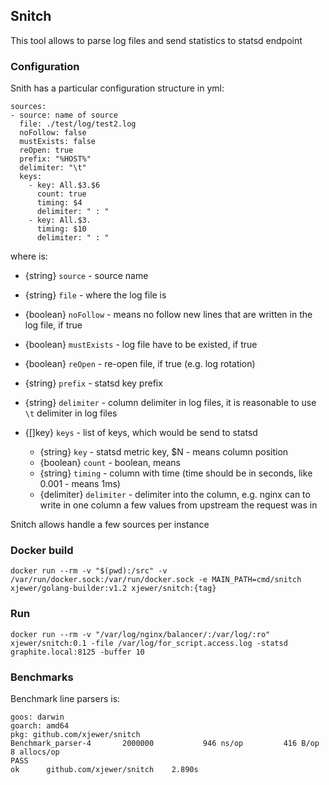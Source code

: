 ## Snitch

This tool allows to parse log files and send statistics to statsd endpoint

### Configuration

Snith has a particular configuration structure in yml:

```
sources:
- source: name of source
  file: ./test/log/test2.log
  noFollow: false
  mustExists: false
  reOpen: true
  prefix: "%HOST%"
  delimiter: "\t"
  keys:
    - key: All.$3.$6
      count: true
      timing: $4
      delimiter: " : "
    - key: All.$3.
      timing: $10
      delimiter: " : "
```

where is:

* {string} `source`  - source name
* {string} `file` - where the log file is
* {boolean} `noFollow` - means no follow new lines that are written in the log file, if true
* {boolean} `mustExists` - log file have to be existed, if true
* {boolean} `reOpen` - re-open file, if true (e.g. log rotation)
* {string} `prefix` - statsd key prefix
* {string} `delimiter` - column delimiter in log files, it is reasonable to use `\t` delimiter in log files

* {[]key} `keys` - list of keys, which would be send to statsd 
    * {string} `key` - statsd metric key, $N - means column position
    * {boolean} `count` - boolean, means  
    * {string} `timing` - column with time (time should be in seconds, like 0.001 - means 1ms)  
    * {delimiter} `delimiter` - delimiter into the column, 
            e.g. nginx can to write in one column a few values from upstream the request was in   


Snitch allows handle a few sources per instance

### Docker build

```
docker run --rm -v "$(pwd):/src" -v /var/run/docker.sock:/var/run/docker.sock -e MAIN_PATH=cmd/snitch xjewer/golang-builder:v1.2 xjewer/snitch:{tag}
```


### Run


```
docker run --rm -v "/var/log/nginx/balancer/:/var/log/:ro" xjewer/snitch:0.1 -file /var/log/for_script.access.log -statsd graphite.local:8125 -buffer 10
```

### Benchmarks

Benchmark line parsers is:

```
goos: darwin
goarch: amd64
pkg: github.com/xjewer/snitch
Benchmark_parser-4   	 2000000	       946 ns/op	     416 B/op	       8 allocs/op
PASS
ok  	github.com/xjewer/snitch	2.890s

```
